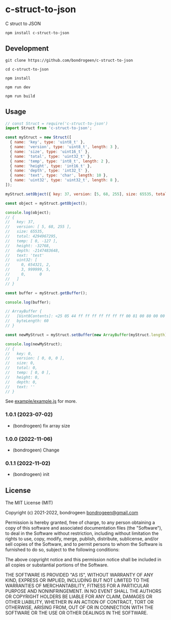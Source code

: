 # c-struct-to-json

C struct to JSON

```
npm install c-struct-to-json
```

## Development

```
git clone https://github.com/bondrogeen/c-struct-to-json

cd c-struct-to-json

npm install

npm run dev

npm run build
```

## Usage

```js
// const Struct = require('c-struct-to-json')
import Struct from 'c-struct-to-json';

const myStruct = new Struct([
  { name: 'key', type: 'uint8_t' },
  { name: 'version', type: 'uint8_t', length: 3 },
  { name: 'size', type: 'uint16_t' },
  { name: 'total', type: 'uint32_t' },
  { name: 'temp', type: 'int8_t', length: 2 },
  { name: 'height', type: 'int16_t' },
  { name: 'depth', type: 'int32_t' },
  { name: 'text', type: 'char', length: 10 },
  { name: 'uint32', type: 'uint32_t', length: 8 },
]);

myStruct.setObject({ key: 37, version: [5, 68, 255], size: 65535, total: 4294967295, temp: [0, -127], height: -32768, depth: -2147483648, text: 'test', uint32: [0, 654321, 2, 3, 999999, 5] });

const object = myStruct.getObject();

console.log(object);
// {
//   key: 37,
//   version: [ 5, 68, 255 ],
//   size: 65535,
//   total: 4294967295,
//   temp: [ 0, -127 ],
//   height: -32768,
//   depth: -2147483648,
//   text: 'test'
//   uint32: [
//     0, 654321, 2,
//     3, 999999, 5,
//     0,      0
//   ]
// }

const buffer = myStruct.getBuffer();

console.log(buffer);

// ArrayBuffer {
//   [Uint8Contents]: <25 05 44 ff ff ff ff ff ff ff 00 81 00 80 00 00 00 80 74 65 73 74 00 00 00 00 00 00 00 00 00 00 f1 fb 09 00 02 00 00 00 03 00 00 00 3f 42 0f 00 05 00 00 00 00 00 00 00 00 00 00 00>,
//   byteLength: 60
// }

const newMyStruct = myStruct.setBuffer(new ArrayBuffer(myStruct.length)).getObject();

console.log(newMyStruct);
// {
//   key: 0,
//   version: [ 0, 0, 0 ],
//   size: 0,
//   total: 0,
//   temp: [ 0, 0 ],
//   height: 0,
//   depth: 0,
//   text: ''
// }
```

See [example/example.js](example/example.js) for more.

### 1.0.1 (2023-07-02)

- (bondrogeen) fix array size

### 1.0.0 (2022-11-06)

- (bondrogeen) Change

### 0.1.1 (2022-11-02)

- (bondrogeen) init

## License

The MIT License (MIT)

Copyright (c) 2021-2022, bondrogeen <bondrogeen@gmail.com>

Permission is hereby granted, free of charge, to any person obtaining a copy
of this software and associated documentation files (the "Software"), to deal
in the Software without restriction, including without limitation the rights
to use, copy, modify, merge, publish, distribute, sublicense, and/or sell
copies of the Software, and to permit persons to whom the Software is
furnished to do so, subject to the following conditions:

The above copyright notice and this permission notice shall be included in
all copies or substantial portions of the Software.

THE SOFTWARE IS PROVIDED "AS IS", WITHOUT WARRANTY OF ANY KIND, EXPRESS OR
IMPLIED, INCLUDING BUT NOT LIMITED TO THE WARRANTIES OF MERCHANTABILITY,
FITNESS FOR A PARTICULAR PURPOSE AND NONINFRINGEMENT. IN NO EVENT SHALL THE
AUTHORS OR COPYRIGHT HOLDERS BE LIABLE FOR ANY CLAIM, DAMAGES OR OTHER
LIABILITY, WHETHER IN AN ACTION OF CONTRACT, TORT OR OTHERWISE, ARISING FROM,
OUT OF OR IN CONNECTION WITH THE SOFTWARE OR THE USE OR OTHER DEALINGS IN
THE SOFTWARE.
